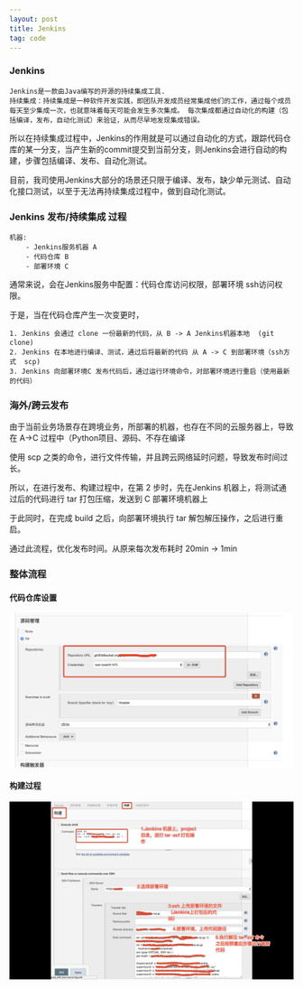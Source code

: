 ```yaml
---
layout: post
title: Jenkins
tag: code
---
```


### Jenkins

    Jenkins是一款由Java编写的开源的持续集成工具.
    持续集成：持续集成是一种软件开发实践，即团队开发成员经常集成他们的工作，通过每个成员每天至少集成一次，也就意味着每天可能会发生多次集成。 每次集成都通过自动化的构建（包括编译，发布，自动化测试）来验证，从而尽早地发现集成错误。

所以在持续集成过程中，Jenkins的作用就是可以通过自动化的方式，跟踪代码仓库的某一分支，当产生新的commit提交到当前分支，则Jenkins会进行自动的构建，步骤包括编译、发布、自动化测试。

目前，我司使用Jenkins大部分的场景还只限于编译、发布，缺少单元测试、自动化接口测试，以至于无法再持续集成过程中，做到自动化测试。


### Jenkins 发布/持续集成 过程

    机器: 
        - Jenkins服务机器 A
        - 代码仓库 B
        - 部署环境 C

通常来说，会在Jenkins服务中配置：代码仓库访问权限，部署环境 ssh访问权限。

于是，当在代码仓库产生一次变更时，
    
    1. Jenkins 会通过 clone 一份最新的代码，从 B -> A Jenkins机器本地  (git clone)
    2. Jenkins 在本地进行编译、测试，通过后将最新的代码 从 A -> C 到部署环境（ssh方式  scp)
    3. Jenkins 向部署环境C 发布代码后，通过运行环境命令，对部署环境进行重启（使用最新的代码）


### 海外/跨云发布

由于当前业务场景存在跨境业务，所部署的机器，也存在不同的云服务器上，导致在 A->C 过程中（Python项目、源码、不存在编译

使用 scp 之类的命令，进行文件传输，并且跨云网络延时问题，导致发布时间过长。

所以，在进行发布、构建过程中，在第 2 步时，先在Jenkins 机器上，将测试通过后的代码进行 tar 打包压缩，发送到 C 部署环境机器上

于此同时，在完成 build 之后，向部署环境执行 tar 解包解压操作，之后进行重启。

通过此流程，优化发布时间。从原来每次发布耗时 20min -> 1min

### 整体流程

#### 代码仓库设置

![show](/images/jenkins_1.jpg)

#### 构建过程

![show](/images/jenkins_2.jpg)

